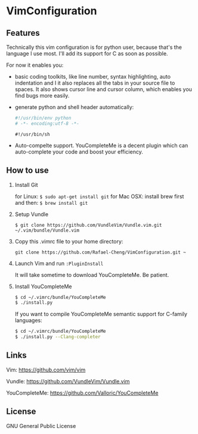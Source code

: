 # VimConfiguration

##  Features

Technically this vim configuration is for python user, because that's the language I use most. I'll add its support for C as soon as possible.

For now it enables you:

* basic coding toolkits, like line number, syntax highlighting, auto indentation and I it also replaces all the tabs in your source file to spaces. It also shows cursor line and cursor column, which enables you find bugs more easily.

* generate python and shell header automatically:

   ```python
   #!/usr/bin/env python
   # -*- encoding:utf-8 -*-
   ```

   ```shell
   #!/usr/bin/sh
   ```

* Auto-compelte support.
   YouCompleteMe is a decent plugin which can auto-complete your code and boost your efficiency. 


## How to use

1. Install Git
    
   for Linux: `$ sudo apt-get install git`
   for Mac OSX:
   install brew first and then: `$ brew install git`

2. Setup Vundle
        
   `$ git clone https://github.com/VundleVim/Vundle.vim.git ~/.vim/bundle/Vundle.vim`

3. Copy this .vimrc file to your home directory:
        
   `git clone https://github.com/Rafael-Cheng/VimConfiguration.git ~`

4. Launch Vim and run `:PluginInstall`
   
   It will take sometime to download YouCompleteMe. Be patient.

5. Install YouCompleteMe

   ```bash
   $ cd ~/.vimrc/bundle/YouCompleteMe
   $ ./install.py
   ```
   If you want to compile YouCompleteMe semantic support for C-family languages:

   ```bash
   $ cd ~/.vimrc/bundle/YouCompleteMe
   $ ./install.py --Clang-completer
   ```

## Links

Vim: https://github.com/vim/vim

Vundle: https://github.com/VundleVim/Vundle.vim

YouCompleteMe: https://github.com/Valloric/YouCompleteMe



## License

GNU General Public License
